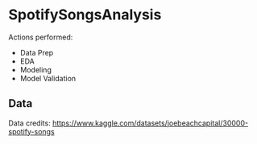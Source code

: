 # SpotifySongsAnalysis
Actions performed:
- Data Prep
- EDA
- Modeling
- Model Validation

## Data
Data credits: https://www.kaggle.com/datasets/joebeachcapital/30000-spotify-songs
